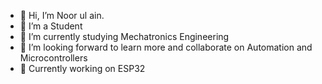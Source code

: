 - 👋 Hi, I’m Noor ul ain.
- 👀 I’m a Student
- 🌱 I’m currently studying Mechatronics Engineering
- 👾 I’m looking forward to learn more and collaborate on Automation and Microcontrollers
- 🍉 Currently working on ESP32

<!---
NUAA404/NUAA404 is a ✨ special ✨ repository because its `README.md` (this file) appears on your GitHub profile.
You can click the Preview link to take a look at your changes.
--->
